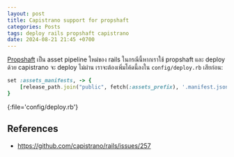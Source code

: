 ```yaml
---
layout: post
title: Capistrano support for propshaft
categories: Posts
tags: deploy rails propshaft capistrano
date: 2024-08-21 21:45 +0700
---
```

[Propshaft](https://github.com/rails/propshaft) เป็น asset pipeline ใหม่ของ rails ในกรณีนี้หากเราใช้ propshaft และ deploy ด้วย capistrano จะ deploy ไม่ผ่าน เราจะต้องเพิ่มโค้ดนี้ลงใน `config/deploy.rb` เสียก่อน:

```ruby
set :assets_manifests, -> {
    [release_path.join("public", fetch(:assets_prefix), '.manifest.json')]
}
```
{:file='config/deploy.rb'}

## References

- https://github.com/capistrano/rails/issues/257